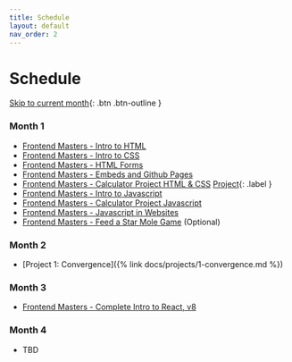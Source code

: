 ```yaml
---
title: Schedule
layout: default
nav_order: 2
---
```


# Schedule

[Skip to current month](#month-2){: .btn .btn-outline }

### Month 1

* [Frontend Masters - Intro to HTML](https://frontendmasters.com/bootcamp/introduction-html/)
* [Frontend Masters - Intro to CSS](https://frontendmasters.com/bootcamp/introduction-css/)
* [Frontend Masters - HTML Forms](https://frontendmasters.com/bootcamp/html-forms/)
* [Frontend Masters - Embeds and Github Pages](https://frontendmasters.com/bootcamp/embeds-github-pages/)
* [Frontend Masters - Calculator Project HTML & CSS](https://frontendmasters.com/bootcamp/calculator-html-css/) [Project](){: .label }
* [Frontend Masters - Intro to Javascript](https://frontendmasters.com/bootcamp/introduction-javascript/)
* [Frontend Masters - Calculator Project Javascript](https://frontendmasters.com/bootcamp/calculator-javascript/)
* [Frontend Masters - Javascript in Websites](https://frontendmasters.com/bootcamp/javascript-in-websites/)
* [Frontend Masters - Feed a Star Mole Game](https://frontendmasters.com/bootcamp/web-game-project/) (Optional)

### Month 2

* [Project 1: Convergence]({% link docs/projects/1-convergence.md %})

### Month 3

* [Frontend Masters - Complete Intro to React, v8](https://frontendmasters.com/courses/complete-react-v8/)

### Month 4

* TBD
